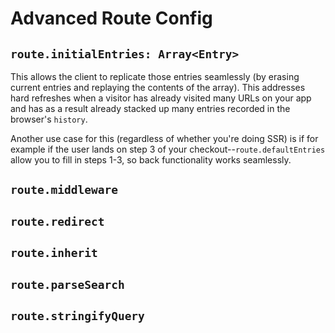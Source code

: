 # Advanced Route Config


## `route.initialEntries: Array<Entry>`

This allows the client to replicate those entries seamlessly (by erasing current entries and replaying the contents of the array). This addresses hard refreshes when a visitor has already visited many URLs on your app and has as a result already stacked up many entries recorded in the browser's `history`.

Another use case for this (regardless of whether you're doing SSR) is if for example if the user lands on step 3 of your checkout--`route.defaultEntries` allow you to fill in steps 1-3, so back functionality works seamlessly. 

## `route.middleware`
## `route.redirect`
## `route.inherit`
## `route.parseSearch`
## `route.stringifyQuery`